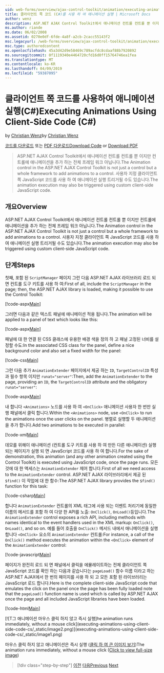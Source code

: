 ```yaml
---
uid: web-forms/overview/ajax-control-toolkit/animation/executing-animations-using-client-side-code-cs
title: 클라이언트 쪽 코드 (C#)를 사용 하 여 애니메이션 실행 | Microsoft Docs
author: wenz
description: ASP.NET AJAX Control Toolkit에서 애니메이션 컨트롤 컨트롤 뿐 이지만 컨트롤에 애니메이션을 추가 하는 전체 프레임 워크 아닙니다. 애니메이션을 실행 하는 중...
ms.author: riande
ms.date: 06/02/2008
ms.assetid: 0270e0df-6fde-4a8f-a2cb-2cacc55143f2
msc.legacyurl: /web-forms/overview/ajax-control-toolkit/animation/executing-animations-using-client-side-code-cs
msc.type: authoredcontent
ms.openlocfilehash: 45a3d42d9e58469c789acfdc8cdaaf88b7920892
ms.sourcegitcommit: 0f1119340e4464720cfd16d0ff15764746ea1fea
ms.translationtype: MT
ms.contentlocale: ko-KR
ms.lasthandoff: 04/09/2019
ms.locfileid: "59387095"
---
```

# <a name="executing-animations-using-client-side-code-c"></a><span data-ttu-id="92bbc-104">클라이언트 쪽 코드를 사용하여 애니메이션 실행(C#)</span><span class="sxs-lookup"><span data-stu-id="92bbc-104">Executing Animations Using Client-Side Code (C#)</span></span>

<span data-ttu-id="92bbc-105">by [Christian Wenz](https://github.com/wenz)</span><span class="sxs-lookup"><span data-stu-id="92bbc-105">by [Christian Wenz](https://github.com/wenz)</span></span>

<span data-ttu-id="92bbc-106">[코드를 다운로드](http://download.microsoft.com/download/f/9/a/f9a26acd-8df4-4484-8a18-199e4598f411/Animation10.cs.zip) 또는 [PDF 다운로드](http://download.microsoft.com/download/6/7/1/6718d452-ff89-4d3f-a90e-c74ec2d636a3/animation10CS.pdf)</span><span class="sxs-lookup"><span data-stu-id="92bbc-106">[Download Code](http://download.microsoft.com/download/f/9/a/f9a26acd-8df4-4484-8a18-199e4598f411/Animation10.cs.zip) or [Download PDF](http://download.microsoft.com/download/6/7/1/6718d452-ff89-4d3f-a90e-c74ec2d636a3/animation10CS.pdf)</span></span>

> <span data-ttu-id="92bbc-107">ASP.NET AJAX Control Toolkit에서 애니메이션 컨트롤 컨트롤 뿐 이지만 컨트롤에 애니메이션을 추가 하는 전체 프레임 워크 아닙니다.</span><span class="sxs-lookup"><span data-stu-id="92bbc-107">The Animation control in the ASP.NET AJAX Control Toolkit is not just a control but a whole framework to add animations to a control.</span></span> <span data-ttu-id="92bbc-108">사용자 지정 클라이언트 쪽 JavaScript 코드를 사용 하 여 애니메이션 실행 트리거될 수도 있습니다.</span><span class="sxs-lookup"><span data-stu-id="92bbc-108">The animation execution may also be triggered using custom client-side JavaScript code.</span></span>


## <a name="overview"></a><span data-ttu-id="92bbc-109">개요</span><span class="sxs-lookup"><span data-stu-id="92bbc-109">Overview</span></span>

<span data-ttu-id="92bbc-110">ASP.NET AJAX Control Toolkit에서 애니메이션 컨트롤 컨트롤 뿐 이지만 컨트롤에 애니메이션을 추가 하는 전체 프레임 워크 아닙니다.</span><span class="sxs-lookup"><span data-stu-id="92bbc-110">The Animation control in the ASP.NET AJAX Control Toolkit is not just a control but a whole framework to add animations to a control.</span></span> <span data-ttu-id="92bbc-111">사용자 지정 클라이언트 쪽 JavaScript 코드를 사용 하 여 애니메이션 실행 트리거될 수도 있습니다.</span><span class="sxs-lookup"><span data-stu-id="92bbc-111">The animation execution may also be triggered using custom client-side JavaScript code.</span></span>

## <a name="steps"></a><span data-ttu-id="92bbc-112">단계</span><span class="sxs-lookup"><span data-stu-id="92bbc-112">Steps</span></span>

<span data-ttu-id="92bbc-113">첫째, 포함 된 `ScriptManager` 페이지 그런 다음 ASP.NET AJAX 라이브러리 로드 되 면 컨트롤 도구 키트를 사용 하 여:</span><span class="sxs-lookup"><span data-stu-id="92bbc-113">First of all, include the `ScriptManager` in the page; then, the ASP.NET AJAX library is loaded, making it possible to use the Control Toolkit:</span></span>

[!code-aspx[Main](executing-animations-using-client-side-code-cs/samples/sample1.aspx)]

<span data-ttu-id="92bbc-114">그러면 다음과 같은 텍스트 패널에 애니메이션 적용 됩니다.</span><span class="sxs-lookup"><span data-stu-id="92bbc-114">The animation will be applied to a panel of text which looks like this:</span></span>

[!code-aspx[Main](executing-animations-using-client-side-code-cs/samples/sample2.aspx)]

<span data-ttu-id="92bbc-115">패널에 대 한 연결 된 CSS 클래스에 유용한 배경 색을 정의 하 고 패널 고정된 너비를 설정할 수도:</span><span class="sxs-lookup"><span data-stu-id="92bbc-115">In the associated CSS class for the panel, define a nice background color and also set a fixed width for the panel:</span></span>

[!code-css[Main](executing-animations-using-client-side-code-cs/samples/sample3.css)]

<span data-ttu-id="92bbc-116">그런 다음 추가 `AnimationExtender` 페이지에서 제공 하는 `ID`, `TargetControlID` 특성과 필수 항목 이지만 `runat="server"`:</span><span class="sxs-lookup"><span data-stu-id="92bbc-116">Then, add the `AnimationExtender` to the page, providing an `ID`, the `TargetControlID` attribute and the obligatory `runat="server"`:</span></span>

[!code-aspx[Main](executing-animations-using-client-side-code-cs/samples/sample4.aspx)]

<span data-ttu-id="92bbc-117">내 합니다 `<Animations>` 노드를 사용 하 여 `<OnClick>` 애니메이션 사용자 한 번만 실행 패널에서 클릭 합니다.</span><span class="sxs-lookup"><span data-stu-id="92bbc-117">Within the `<Animations>` node, use `<OnClick>` to run the animations once the user clicks on the panel.</span></span> <span data-ttu-id="92bbc-118">병렬로 실행할 두 애니메이션을 추가 합니다.</span><span class="sxs-lookup"><span data-stu-id="92bbc-118">Add two animations to be executed in parallel:</span></span>

[!code-xml[Main](executing-animations-using-client-side-code-cs/samples/sample5.xml)]

<span data-ttu-id="92bbc-119">데모를 위해이 애니메이션 (컨트롤 도구 키트를 사용 하 여 만든 다른 애니메이션) 실행 되는 페이지가 실행 되 면 JavaScript 코드를 사용 하 여 합니다.</span><span class="sxs-lookup"><span data-stu-id="92bbc-119">For the sake of demonstration, this animation (and any other animation created using the Control Toolkit) is executed using JavaScript code, once the page runs.</span></span> <span data-ttu-id="92bbc-120">모든 것에 대 한 액세스는 `AnimationExtender` 제어 합니다.</span><span class="sxs-lookup"><span data-stu-id="92bbc-120">First of all we need access to the `AnimationExtender` control.</span></span> <span data-ttu-id="92bbc-121">ASP.NET AJAX 라이브러리에서 제공 된 `$find()` 이 작업에 대 한 함수:</span><span class="sxs-lookup"><span data-stu-id="92bbc-121">The ASP.NET AJAX library provides the `$find()` function for this task:</span></span>

[!code-csharp[Main](executing-animations-using-client-side-code-cs/samples/sample6.cs)]

<span data-ttu-id="92bbc-122">합니다 `AnimationExtender` 컨트롤의 XML 태그에 사용 되는 이벤트 처리기에 동일한 이름의 메서드를 포함 하 여 다양 한 API를 노출: `OnClick()`, `OnLoad()`등입니다.</span><span class="sxs-lookup"><span data-stu-id="92bbc-122">The `AnimationExtender` control exposes a rich API, including methods with names identical to the event handlers used in the XML markup: `OnClick()`, `OnLoad()`, and so on.</span></span> <span data-ttu-id="92bbc-123">예를 들어 호출을 `OnClick()` 메서드 내에서 애니메이션을 실행 합니다 `<OnClick>` 요소의 `AnimationExtender` 컨트롤:</span><span class="sxs-lookup"><span data-stu-id="92bbc-123">For instance, a call of the `OnClick()` method executes the animation within the `<OnClick>` element of the `AnimationExtender` control:</span></span>

[!code-javascript[Main](executing-animations-using-client-side-code-cs/samples/sample7.js)]

<span data-ttu-id="92bbc-124">페이지가 완전히 로드 되 면 패널에서 클릭을 에뮬레이트하는 전체 클라이언트 쪽 JavaScript 코드를 확인 하는 다음과 같습니다는 `pageLoad()` 함수 이름 이라고 하는 ASP.NET AJAX에서 한 번의 페이지를 사용 하 되 고 모든 포함 된 라이브러리는 JavaScript 로드 합니다.</span><span class="sxs-lookup"><span data-stu-id="92bbc-124">Here is the complete client-side JavaScript code that emulates the click on the panel once the page has been fully loaded note that the `pageLoad()` function name is used which is called by ASP.NET AJAX once the page and all included JavaScript libraries have been loaded.</span></span>

[!code-html[Main](executing-animations-using-client-side-code-cs/samples/sample8.html)]


[![T<span data-ttu-id="92bbc-125">그 애니메이션 마우스 클릭 하지 않고 즉시 실행]</span><span class="sxs-lookup"><span data-stu-id="92bbc-125">he animation runs immediately, without a mouse click]</span></span>(executing-animations-using-client-side-code-cs/_static/image2.png)](executing-animations-using-client-side-code-cs/_static/image1.png)

<span data-ttu-id="92bbc-126">마우스 클릭 하지 않고 애니메이션은 즉시 실행 ([클릭 하 여 큰 이미지 보기](executing-animations-using-client-side-code-cs/_static/image3.png))</span><span class="sxs-lookup"><span data-stu-id="92bbc-126">The animation runs immediately, without a mouse click ([Click to view full-size image](executing-animations-using-client-side-code-cs/_static/image3.png))</span></span>

> [!div class="step-by-step"]
> <span data-ttu-id="92bbc-127">[이전](modifying-animations-from-the-server-side-cs.md)
> [다음](changing-an-animation-using-client-side-code-cs.md)</span><span class="sxs-lookup"><span data-stu-id="92bbc-127">[Previous](modifying-animations-from-the-server-side-cs.md)
[Next](changing-an-animation-using-client-side-code-cs.md)</span></span>
